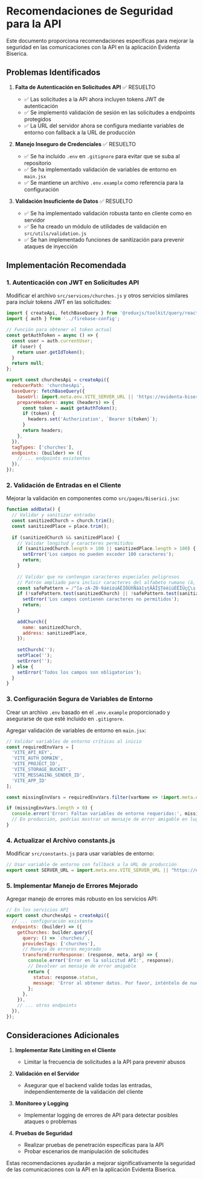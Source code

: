 # Recomendaciones de Seguridad para la API

Este documento proporciona recomendaciones específicas para mejorar la seguridad en las comunicaciones con la API en la aplicación Evidenta Biserica.

## Problemas Identificados

1. **Falta de Autenticación en Solicitudes API** ✅ RESUELTO
   - ✅ Las solicitudes a la API ahora incluyen tokens JWT de autenticación
   - ✅ Se implementó validación de sesión en las solicitudes a endpoints protegidos
   - ✅ La URL del servidor ahora se configura mediante variables de entorno con fallback a la URL de producción

2. **Manejo Inseguro de Credenciales** ✅ RESUELTO
   - ✅ Se ha incluido `.env` en `.gitignore` para evitar que se suba al repositorio
   - ✅ Se ha implementado validación de variables de entorno en `main.jsx`
   - ✅ Se mantiene un archivo `.env.example` como referencia para la configuración

3. **Validación Insuficiente de Datos** ✅ RESUELTO
   - ✅ Se ha implementado validación robusta tanto en cliente como en servidor
   - ✅ Se ha creado un módulo de utilidades de validación en `src/utils/validation.js`
   - ✅ Se han implementado funciones de sanitización para prevenir ataques de inyección

## Implementación Recomendada

### 1. Autenticación con JWT en Solicitudes API

Modificar el archivo `src/services/churches.js` y otros servicios similares para incluir tokens JWT en las solicitudes:

```javascript
import { createApi, fetchBaseQuery } from '@reduxjs/toolkit/query/react';
import { auth } from '../firebase-config';

// Función para obtener el token actual
const getAuthToken = async () => {
  const user = auth.currentUser;
  if (user) {
    return user.getIdToken();
  }
  return null;
};

export const churchesApi = createApi({
  reducerPath: 'churchesApi',
  baseQuery: fetchBaseQuery({ 
    baseUrl: import.meta.env.VITE_SERVER_URL || 'https://evidenta-biserica-api.vercel.app',
    prepareHeaders: async (headers) => {
      const token = await getAuthToken();
      if (token) {
        headers.set('Authorization', `Bearer ${token}`);
      }
      return headers;
    },
  }),
  tagTypes: ['churches'],
  endpoints: (builder) => ({
    // ... endpoints existentes
  }),
});
```

### 2. Validación de Entradas en el Cliente

Mejorar la validación en componentes como `src/pages/Biserici.jsx`:

```javascript
function addData() {
  // Validar y sanitizar entradas
  const sanitizedChurch = church.trim();
  const sanitizedPlace = place.trim();
  
  if (sanitizedChurch && sanitizedPlace) {
    // Validar longitud y caracteres permitidos
    if (sanitizedChurch.length > 100 || sanitizedPlace.length > 100) {
      setError('Los campos no pueden exceder 100 caracteres');
      return;
    }
    
    // Validar que no contengan caracteres especiales peligrosos
    // Patrón ampliado para incluir caracteres del alfabeto rumano (ă, â, î, ș, ț) y otros caracteres europeos
    const safePattern = /^[a-zA-Z0-9áéíóúÁÉÍÓÚñÑăâîșțĂÂÎȘȚèëïüÈËÏÜçÇ\s.,'-]+$/;
    if (!safePattern.test(sanitizedChurch) || !safePattern.test(sanitizedPlace)) {
      setError('Los campos contienen caracteres no permitidos');
      return;
    }
    
    addChurch({
      name: sanitizedChurch,
      address: sanitizedPlace,
    });
    
    setChurch('');
    setPlace('');
    setError('');
  } else {
    setError('Todos los campos son obligatorios');
  }
}
```

### 3. Configuración Segura de Variables de Entorno

Crear un archivo `.env` basado en el `.env.example` proporcionado y asegurarse de que esté incluido en `.gitignore`.

Agregar validación de variables de entorno en `main.jsx`:

```javascript
// Validar variables de entorno críticas al inicio
const requiredEnvVars = [
  'VITE_API_KEY',
  'VITE_AUTH_DOMAIN',
  'VITE_PROJECT_ID',
  'VITE_STORAGE_BUCKET',
  'VITE_MESSAGING_SENDER_ID',
  'VITE_APP_ID'
];

const missingEnvVars = requiredEnvVars.filter(varName => !import.meta.env[varName]);

if (missingEnvVars.length > 0) {
  console.error('Error: Faltan variables de entorno requeridas:', missingEnvVars.join(', '));
  // En producción, podrías mostrar un mensaje de error amigable en lugar de la aplicación
}
```

### 4. Actualizar el Archivo constants.js

Modificar `src/constants.js` para usar variables de entorno:

```javascript
// Usar variable de entorno con fallback a la URL de producción
export const SERVER_URL = import.meta.env.VITE_SERVER_URL || "https://evidenta-biserica-api.vercel.app";
```

### 5. Implementar Manejo de Errores Mejorado

Agregar manejo de errores más robusto en los servicios API:

```javascript
// En los servicios API
export const churchesApi = createApi({
  // ... configuración existente
  endpoints: (builder) => ({
    getChurches: builder.query({
      query: () => `churches/`,
      providesTags: ['churches'],
      // Manejo de errores mejorado
      transformErrorResponse: (response, meta, arg) => {
        console.error('Error en la solicitud API:', response);
        // Devolver un mensaje de error amigable
        return {
          status: response.status,
          message: 'Error al obtener datos. Por favor, inténtelo de nuevo más tarde.'
        };
      },
    }),
    // ... otros endpoints
  }),
});
```

## Consideraciones Adicionales

1. **Implementar Rate Limiting en el Cliente**
   - Limitar la frecuencia de solicitudes a la API para prevenir abusos

2. **Validación en el Servidor**
   - Asegurar que el backend valide todas las entradas, independientemente de la validación del cliente

3. **Monitoreo y Logging**
   - Implementar logging de errores de API para detectar posibles ataques o problemas

4. **Pruebas de Seguridad**
   - Realizar pruebas de penetración específicas para la API
   - Probar escenarios de manipulación de solicitudes

Estas recomendaciones ayudarán a mejorar significativamente la seguridad de las comunicaciones con la API en la aplicación Evidenta Biserica.